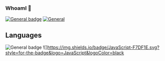 ### WhoamI  💾




[![General badge](https://img.shields.io/badge/LinkedIn-0077B5?style=for-the-badge&logo=linkedin&logoColor=white)](https://www.linkedin.com/in/guillaume-hornig/)   [![General](https://img.shields.io/badge/ProtonMail-8B89CC.svg?style=for-the-badge&logo=ProtonMail&logoColor=white)](mailto:ghornig@protonmail.ch)

## Languages
![General badge](https://img.shields.io/badge/Solidity-363636.svg?style=for-the-badge&logo=Solidity&logoColor=white)    ![]https://img.shields.io/badge/JavaScript-F7DF1E.svg?style=for-the-badge&logo=JavaScript&logoColor=black
